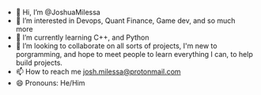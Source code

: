- 👋 Hi, I’m @JoshuaMilessa
- 👀 I’m interested in Devops, Quant Finance, Game dev, and so much more
- 🌱 I’m currently learning C++, and Python
- 💞️ I’m looking to collaborate on all sorts of projects, I'm new to porgramming, and hope to meet people to learn everything I can, to help build projects. 
- 📫 How to reach me josh.milessa@protonmail.com
- 😄 Pronouns: He/Him
